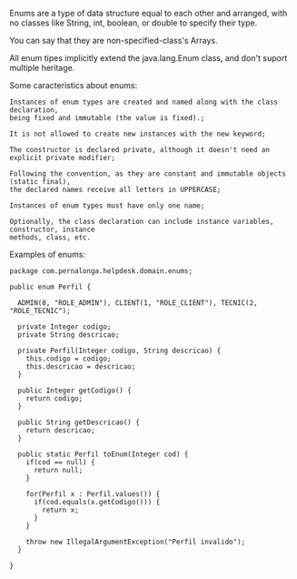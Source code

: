 Enums are a type of data structure equal to each other and arranged, with no classes 
like String, int, boolean, or double to specify their type.

You can say that they are non-specified-class's Arrays.

All enum tipes implicitly extend the java.lang.Enum class, and don't suport multiple 
heritage.

Some caracteristics about enums:

    Instances of enum types are created and named along with the class declaration, 
    being fixed and immutable (the value is fixed).;

    It is not allowed to create new instances with the new keyword;

    The constructor is declared private, although it doesn't need an explicit private modifier;

    Following the convention, as they are constant and immutable objects (static final),
    the declared names receive all letters in UPPERCASE;

    Instances of enum types must have only one name;

    Optionally, the class declaration can include instance variables, constructor, instance
    methods, class, etc.
      
      
Examples of enums:

    package com.pernalonga.helpdesk.domain.enums;

    public enum Perfil {
	
      ADMIN(0, "ROLE_ADMIN"), CLIENT(1, "ROLE_CLIENT"), TECNIC(2, "ROLE_TECNIC");

      private Integer codigo;
      private String descricao;

      private Perfil(Integer codigo, String descricao) {
        this.codigo = codigo;
        this.descricao = descricao;
      }

      public Integer getCodigo() {
        return codigo;
      }

      public String getDescricao() {
        return descricao;
      }

      public static Perfil toEnum(Integer cod) {
        if(cod == null) {
          return null;
        }

        for(Perfil x : Perfil.values()) {
          if(cod.equals(x.getCodigo())) {
            return x;
          }
        }

        throw new IllegalArgumentException("Perfil invalido");
      }

    }

      
